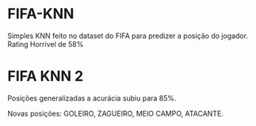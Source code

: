 # FIFA-KNN
Simples KNN feito no dataset do FIFA para predizer a posição do jogador. Rating Horrivel de 58%

# FIFA KNN 2 
Posições generalizadas a acurácia subiu para 85%. 

Novas posições: GOLEIRO, ZAGUEIRO, MEIO CAMPO, ATACANTE.


